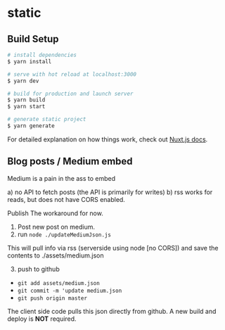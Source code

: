 # static

## Build Setup

```bash
# install dependencies
$ yarn install

# serve with hot reload at localhost:3000
$ yarn dev

# build for production and launch server
$ yarn build
$ yarn start

# generate static project
$ yarn generate
```

For detailed explanation on how things work, check out [Nuxt.js docs](https://nuxtjs.org).

## Blog posts / Medium embed

Medium is a pain in the ass to embed

a) no API to fetch posts (the API is primarily for writes)
b) rss works for reads, but does not have CORS enabled. 

Publish The workaround for now. 

1) Post new post on medium.
2) run `node ./updateMediumJson.js`

This will pull info via rss (serverside using node [no CORS]) and save the contents to ./assets/medium.json

3) push to github
  - `git add assets/medium.json`
  - `git commit -m 'update medium.json`
  - `git push origin master`

The client side code pulls this json directly from github. A new build and deploy is **NOT** required.
